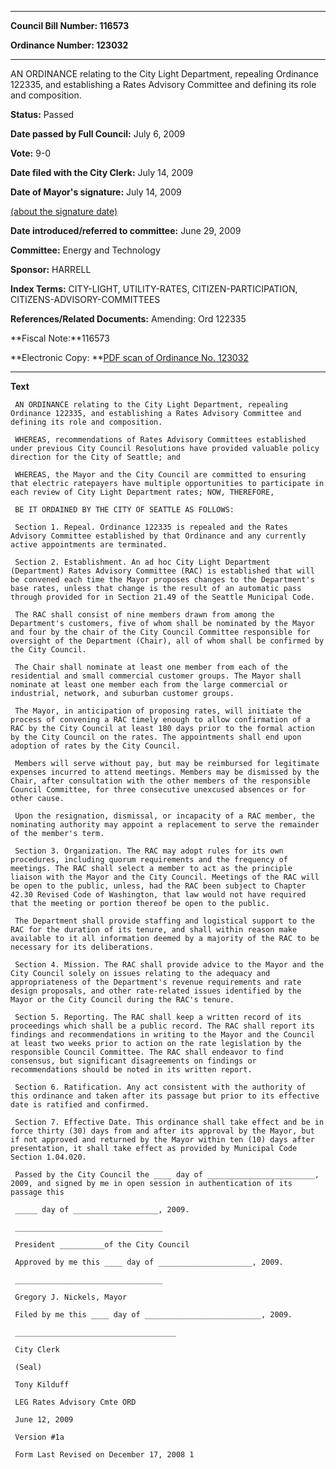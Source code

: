 

********

**Council Bill Number: 116573**
   
**Ordinance Number: 123032**
********

 AN ORDINANCE relating to the City Light Department, repealing Ordinance 122335, and establishing a Rates Advisory Committee and defining its role and composition.

**Status:** Passed
   
**Date passed by Full Council:** July 6, 2009
   
**Vote:** 9-0
   
**Date filed with the City Clerk:** July 14, 2009
   
**Date of Mayor's signature:** July 14, 2009
   
[(about the signature date)](/~public/approvaldate.htm)
   
   
   
**Date introduced/referred to committee:** June 29, 2009
   
**Committee:** Energy and Technology
   
**Sponsor:** HARRELL
   
   
**Index Terms:** CITY-LIGHT, UTILITY-RATES, CITIZEN-PARTICIPATION, CITIZENS-ADVISORY-COMMITTEES

**References/Related Documents:** Amending: Ord 122335

**Fiscal Note:**116573

**Electronic Copy: **[PDF scan of Ordinance No. 123032](/~archives/Ordinances/Ord_123032.pdf)

********

**Text**
   
```
 AN ORDINANCE relating to the City Light Department, repealing Ordinance 122335, and establishing a Rates Advisory Committee and defining its role and composition.

 WHEREAS, recommendations of Rates Advisory Committees established under previous City Council Resolutions have provided valuable policy direction for the City of Seattle; and

 WHEREAS, the Mayor and the City Council are committed to ensuring that electric ratepayers have multiple opportunities to participate in each review of City Light Department rates; NOW, THEREFORE,

 BE IT ORDAINED BY THE CITY OF SEATTLE AS FOLLOWS:

 Section 1. Repeal. Ordinance 122335 is repealed and the Rates Advisory Committee established by that Ordinance and any currently active appointments are terminated.

 Section 2. Establishment. An ad hoc City Light Department (Department) Rates Advisory Committee (RAC) is established that will be convened each time the Mayor proposes changes to the Department's base rates, unless that change is the result of an automatic pass through provided for in Section 21.49 of the Seattle Municipal Code.

 The RAC shall consist of nine members drawn from among the Department's customers, five of whom shall be nominated by the Mayor and four by the chair of the City Council Committee responsible for oversight of the Department (Chair), all of whom shall be confirmed by the City Council.

 The Chair shall nominate at least one member from each of the residential and small commercial customer groups. The Mayor shall nominate at least one member each from the large commercial or industrial, network, and suburban customer groups.

 The Mayor, in anticipation of proposing rates, will initiate the process of convening a RAC timely enough to allow confirmation of a RAC by the City Council at least 180 days prior to the formal action by the City Council on the rates. The appointments shall end upon adoption of rates by the City Council.

 Members will serve without pay, but may be reimbursed for legitimate expenses incurred to attend meetings. Members may be dismissed by the Chair, after consultation with the other members of the responsible Council Committee, for three consecutive unexcused absences or for other cause.

 Upon the resignation, dismissal, or incapacity of a RAC member, the nominating authority may appoint a replacement to serve the remainder of the member's term.

 Section 3. Organization. The RAC may adopt rules for its own procedures, including quorum requirements and the frequency of meetings. The RAC shall select a member to act as the principle liaison with the Mayor and the City Council. Meetings of the RAC will be open to the public, unless, had the RAC been subject to Chapter 42.30 Revised Code of Washington, that law would not have required that the meeting or portion thereof be open to the public.

 The Department shall provide staffing and logistical support to the RAC for the duration of its tenure, and shall within reason make available to it all information deemed by a majority of the RAC to be necessary for its deliberations.

 Section 4. Mission. The RAC shall provide advice to the Mayor and the City Council solely on issues relating to the adequacy and appropriateness of the Department's revenue requirements and rate design proposals, and other rate-related issues identified by the Mayor or the City Council during the RAC's tenure.

 Section 5. Reporting. The RAC shall keep a written record of its proceedings which shall be a public record. The RAC shall report its findings and recommendations in writing to the Mayor and the Council at least two weeks prior to action on the rate legislation by the responsible Council Committee. The RAC shall endeavor to find consensus, but significant disagreements on findings or recommendations should be noted in its written report.

 Section 6. Ratification. Any act consistent with the authority of this ordinance and taken after its passage but prior to its effective date is ratified and confirmed.

 Section 7. Effective Date. This ordinance shall take effect and be in force thirty (30) days from and after its approval by the Mayor, but if not approved and returned by the Mayor within ten (10) days after presentation, it shall take effect as provided by Municipal Code Section 1.04.020.

 Passed by the City Council the ____ day of ________________________, 2009, and signed by me in open session in authentication of its passage this

 _____ day of ___________________, 2009.

 _________________________________

 President __________of the City Council

 Approved by me this ____ day of _____________________, 2009.

 _________________________________

 Gregory J. Nickels, Mayor

 Filed by me this ____ day of __________________________, 2009.

 ____________________________________

 City Clerk

 (Seal)

 Tony Kilduff

 LEG Rates Advisory Cmte ORD

 June 12, 2009

 Version #1a

 Form Last Revised on December 17, 2008 1

```
